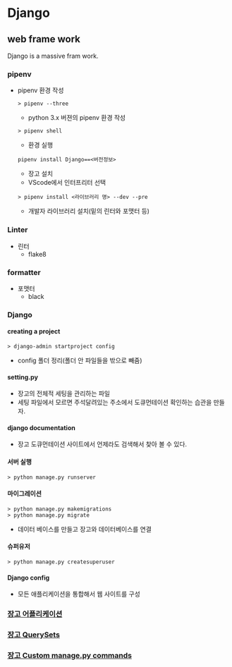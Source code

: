 # Django

## web frame work

Django is a massive fram work.

### pipenv

- pipenv 환경 작성

  ```
  > pipenv --three
  ```

  - python 3.x 버젼의 pipenv 환경 작성

  ```
  > pipenv shell
  ```

  - 환경 실행

  ```
  pipenv install Django==<버전정보>
  ```

  - 장고 설치
  - VScode에서 인터프리터 선택

  ```
  > pipenv install <라이브러리 명> --dev --pre
  ```

  - 개발자 라이브러리 설치(밑의 린터와 포맷터 등)

### Linter

- 린터
  - flake8

### formatter

- 포맷터
  - black

### Django

#### creating a project

```
> django-admin startproject config
```

- config 폴더 정리(폴더 안 파일들을 밖으로 빼줌)

#### setting.py

- 장고의 전체적 세팅을 관리하는 파일
- 세팅 파일에서 모르면 주석달려있는 주소에서 도큐먼테이션 확인하는 습관을 만들자.

#### django documentation

- 장고 도큐먼테이션 사이트에서 언제라도 검색해서 찾아 볼 수 있다.

#### 서버 실행

```
> python manage.py runserver
```

#### 마이그레이션

```
> python manage.py makemigrations
> python manage.py migrate
```

- 데이터 베이스를 만들고 장고와 데이터베이스를 연결

#### 슈퍼유저

```
> python manage.py createsuperuser
```

#### Django config

- 모든 애플리케이션을 통합해서 웹 사이트를 구성

### [장고 어플리케이션](./apps.md)

### [장고 QuerySets](./querysets.md)

### [장고 Custom manage.py commands](./commands.md)
